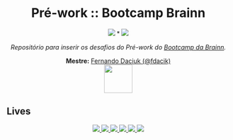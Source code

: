 
<h1 align="center">
  Pré-work :: Bootcamp Brainn
</h1>
<p align="center"><img src="https://img.shields.io/badge/In%C3%ADcio-16Ago21/Seg-blue"/> * <img src="https://img.shields.io/badge/T%C3%A9rmino-21Ago21/Sex-red"/></p>
<p align="center"><em>Repositório para inserir os desafios do Pré-work do <a href="https://b-academy.brainn.co/">Bootcamp da Brainn</a>.</em></p>

<p align="center">
  <strong>Mestre:</strong> <a href="https://github.com/fdaciuk">Fernando Daciuk (@fdacik)</a><br/>
  <img src="https://emojipedia-us.s3.amazonaws.com/source/skype/289/ninja_1f977.png" height="64"/>
</p>

<h2>Lives</h2>

<p align="center">
  <a href="https://www.twitch.tv/videos/1120192927">
    <img src="https://user-images.githubusercontent.com/4163340/130167240-3b96596d-d45f-49e1-8dc1-a9bec19ace56.png"/>
  </a>
  
  <a href="https://www.twitch.tv/videos/1121188335">
    <img src="https://user-images.githubusercontent.com/4163340/130167242-3983f181-6762-441b-8083-3728e656e1b2.png"/>
  </a>
  
  <a href="https://www.twitch.tv/videos/1122210883">
    <img src="https://user-images.githubusercontent.com/4163340/130167244-59aaa6e0-6f78-40f7-a098-a3f084c81830.png"/>
  </a>
  
  <a href="https://www.twitch.tv/videos/1123241660">
    <img src="https://user-images.githubusercontent.com/4163340/130167245-97c38c96-e12b-4d07-b6ef-a33faa8e6171.png"/>
  </a>
  
  <a href="https://www.twitch.tv/videos/1124227767">
    <img src="https://user-images.githubusercontent.com/4163340/130167246-d02570bf-1530-4a70-8e9c-68a81ec60e69.png"/>
  </a>
  
  <a href="https://www.twitch.tv/videos/1125262119">
    <img src="https://user-images.githubusercontent.com/4163340/130359346-64e82699-2219-47e8-872b-b87393ef3926.png"/>
  </a>



</p>
